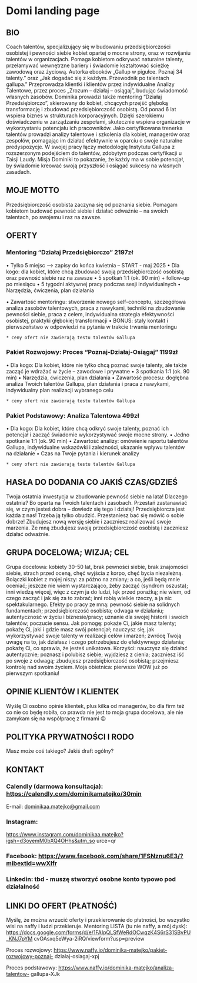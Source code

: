 # Domi landing page

## BIO

Coach talentów, specjalizujący się w budowaniu przedsiębiorczości osobistej i pewności siebie kobiet opartej o mocne strony, oraz w rozwijaniu talentów w organizacjach. Pomaga kobietom odkrywać naturalne talenty, przełamywać wewnętrzne bariery i świadomie kształtować ścieżkę zawodową oraz życiową. Autorka ebooków „Gallup w pigułce. Poznaj 34 talenty.” oraz „Jak dogadać się z każdym. Przewodnik po talentach gallupa.” Przeprowadza klientki i klientów przez indywidualne Analizy Talentowe, przez proces „Zrozum – działaj – osiągaj”, budując świadomość własnych zasobów. Dominika prowadzi także mentoring “Działaj Przedsiębiorczo”, skierowany do kobiet, chcących przejść głęboką transformację i zbudować przedsiębiorczość osobistą. Od ponad 6 lat wspiera biznes w strukturach korporacyjnych. Dzięki szerokiemu doświadczeniu w zarządzaniu zespołami, skutecznie wspiera organizacje w wykorzystaniu potencjału ich pracowników. Jako certyfikowana trenerka talentów prowadzi analizy talentowe i szkolenia dla kobiet, managerów oraz zespołów, pomagając im działać efektywnie w oparciu o swoje naturalne predyspozycje. W swojej pracy łączy metodologię Instytutu Gallupa z rozszerzonym podejściem do talentów,
zdobytym podczas certyfikacji u Taisji Laudy. Misja Dominiki to pokazanie, że każdy ma w sobie potencjał, by świadomie kreować swoją przyszłość i osiągać sukcesy na własnych zasadach.

## MOJE MOTTO

Przedsiębiorczość osobista zaczyna się od poznania siebie. Pomagam kobietom budować pewność siebie i działać odważnie – na swoich talentach, po swojemu i raz na zawsze.

## OFERTY

### Mentoring “Działaj Przedsiębiorczo” 2197zł

• Tylko 5 miejsc --> zapisy do końca kwietnia – START - maj 2025
• Dla kogo: dla kobiet, które chcą zbudować swoją przedsiębiorczość osobistą
oraz pewność siebie raz na zawsze
• 5 spotkań 1:1 (ok. 90 min) + follow-up po miesiącu
• 5 tygodni aktywnej pracy podczas sesji indywidualnych
• Narzędzia, ćwiczenia, plan działania

• Zawartość mentoringu: stworzenie nowego self-conceptu, szczegółowa analiza
zasobów talentowych, praca z nawykami, techniki na zbudowanie pewności
siebie, praca z celem, indywidualna strategia efektywności osobistej, praktyki
głębokiej transformacji
• BONUS: stały kontakt i pierwszeństwo w odpowiedzi na pytania w trakcie
trwania mentoringu

    * ceny ofert nie zawierają testu talentów Gallupa

### Pakiet Rozwojowy: Proces “Poznaj-Działaj-Osiągaj” 1199zł

• Dla kogo: Dla kobiet, które nie tylko chcą poznać swoje talenty, ale także zacząć
je wdrażać w życie – zawodowe i prywatne
• 3 spotkania 1:1 (ok. 90 min)
• Narzędzia, ćwiczenia, plan działania
• Zawartość procesu: dogłębna analiza Twoich talentów Gallupa, plan działania i
praca z nawykami, indywidualny plan realizacji wybranego celu

    * ceny ofert nie zawierają testu talentów Gallupa

### Pakiet Podstawowy: Analiza Talentowa 499zł

• Dla kogo: Dla kobiet, które chcą odkryć swoje talenty, poznać ich potencjał i
zacząć świadomie wykorzystywać swoje mocne strony.
• Jedno spotkanie 1:1 (ok. 90 min)
• Zawartość analizy: omówienie raportu talentów Gallupa, indywidualne
wskazówki i zależności, ukazanie wpływu talentów na działanie
• Czas na Twoje pytania i kierunek analizy

    * ceny ofert nie zawierają testu talentów Gallupa

## HASŁA DO DODANIA CO JAKIŚ CZAS/GDZIEŚ

Twoja ostatnia inwestycja w zbudowanie pewność siebie na lata! Dlaczego ostatnia? Bo oparta na Twoich talentach i zasobach.
Przestań zastanawiać się, w czym jesteś dobra – dowiedz się tego i działaj!
Przedsiębiorcza jest każda z nas! Trzeba ją tylko obudzić.
Przestaniesz bać się mówić o sobie dobrze!
Zbudujesz nową wersję siebie i zaczniesz realizować swoje marzenia.
Ze mną zbudujesz swoją przedsiębiorczość osobistą i zaczniesz działać odważnie.

## GRUPA DOCELOWA; WIZJA; CEL

Grupa docelowa: kobiety 30-50 lat, brak pewności siebie, brak znajomości siebie,
strach przed oceną, chęć wyjścia z korpo, chęć bycia niezależną.
Bolączki kobiet z mojej niszy: za późno na zmiany; a co, jeśli będą mnie oceniać;
jeszcze nie wiem wystarczająco, żeby zacząć (syndrom oszusta); inni wiedzą więcej,
więc z czym ja do ludzi, lęk przed porażką; nie wiem, od czego zacząć i jak się za to
zabrać; inni robią wielkie rzeczy, a ja nic spektakularnego.
Efekty po pracy ze mną: pewność siebie na solidnych fundamentach;
przedsiębiorczość osobista; odwaga w działaniu; autentyczność w życiu i
biznesie/pracy; uznanie dla swojej historii i swoich talentów; poczucie sensu.
Jak pomogę: pokaże Ci, jakie masz talenty; pokażę Ci, jaki i gdzie masz swój potencjał;
nauczysz się, jak wykorzystywać swoje talenty w realizacji celów i marzeń; zwrócę
Twoją uwagę na to, jak działasz i czego potrzebujesz do efektywnego działania; pokażę
Ci, co sprawia, że jesteś unikatowa.
Korzyści: nauczysz się działać autentycznie; poznasz i polubisz siebie; wyjdziesz z
cienia; zaczniesz iść po swoje z odwagą; zbudujesz przedsiębiorczość osobistą;
przejmiesz kontrolę nad swoim życiem.
Moja obietnica: pierwsze WOW już po pierwszym spotkaniu!

## OPINIE KLIENTÓW I KLIENTEK

Wyślę Ci osobno opinie klientek, plus kilka od managerów, bo dla firm też co nie co będę robiła, co prawda nie jest to moja grupa docelowa, ale nie zamykam się na współpracę z firmami 😉

## POLITYKA PRYWATNOŚCI I RODO

Masz może coś takiego? Jakiś draft ogólny?

## KONTAKT

### Calendly (darmowa konsultacja): https://calendly.com/dominikamatejko/30min

E-mail: dominikaa.matejko@gmail.com

### Instagram:

https://www.instagram.com/dominikaa.matejko?igsh=d3oyemM0bXQ4OHhs&utm_so
urce=qr

### Facebook: https://www.facebook.com/share/1FSNznu6E3/?mibextid=wwXIfr

### Linkedin: tbd - muszę stworzyć osobne konto typowo pod działalność

## LINKI DO OFERT (PŁATNOŚĆ)

Myślę, że można wrzucić oferty i przekierowanie do płatności, bo wszystko wisi na naffy i ludzi przekieruje.
Mentoring LISTA (tu nie naffy, a mój dysk):
https://docs.google.com/forms/d/e/1FAIpQLSfWeRdOCwqzK4S6rS31SBvPU_KNJ7pYM
cvOAsxq5eWya-2iRQ/viewform?usp=preview

Proces rozwojowy: https://www.naffy.io/dominika-matejko/pakiet-rozwojowy-poznaj-
dzialaj-osiagaj-xpj

Proces podstawowy: https://www.naffy.io/dominika-matejko/analiza-talentow-
gallupa-XJk
